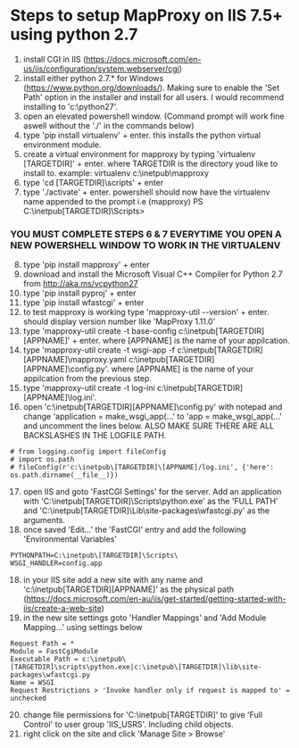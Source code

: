 # Steps to setup MapProxy on IIS 7.5+ using python 2.7

1. install CGI in IIS (https://docs.microsoft.com/en-us/iis/configuration/system.webserver/cgi)
2. install either python 2.7.* for Windows (https://www.python.org/downloads/). Making sure to enable the 'Set Path' option in the installer and install for all users. I would recommend installing to 'c:\python27'.
3. open an elevated powershell window. (Command prompt will work fine aswell without the './' in the commands below)
4. type 'pip install virtualenv' + enter. this installs the python virtual environment module.
5. create a virtual environment for mapproxy by typing 'virtualenv [TARGETDIR]' + enter. where TARGETDIR is the directory youd like to install to. example: virtualenv c:\inetpub\mapproxy
6. type 'cd [TARGETDIR]\scripts' + enter
7. type './activate' + enter. powershell should now have the virtualenv name appended to the prompt i.e (mapproxy) PS C:\inetpub\[TARGETDIR]\Scripts>
### YOU MUST COMPLETE STEPS 6 & 7 EVERYTIME YOU OPEN A NEW POWERSHELL WINDOW TO WORK IN THE VIRTUALENV
8. type 'pip install mapproxy' + enter
9. download and install the Microsoft Visual C++ Compiler for Python 2.7 from http://aka.ms/vcpython27
10. type 'pip install pyproj' + enter
11. type 'pip install wfastcgi' + enter
12. to test mapproxy is working type 'mapproxy-util --version' + enter. should display version number like 'MapProxy 1.11.0'
13. type 'mapproxy-util create -t base-config c:\inetpub\[TARGETDIR]\[APPNAME]' + enter. where [APPNAME] is the name of your appilcation.
14. type 'mapproxy-util create -t wsgi-app -f c:\inetpub\[TARGETDIR]\[APPNAME]\mapproxy.yaml c:\inetpub\[TARGETDIR]\[APPNAME]\config.py'. where [APPNAME] is the name of your appilcation from the previous step.
15. type 'mapproxy-util create -t log-ini c:\inetpub\[TARGETDIR]\[APPNAME]\log.ini'.
16. open 'c:\inetpub\[TARGETDIR]\[APPNAME]\config.py' with notepad and change 'application = make_wsgi_app(...' to 'app = make_wsgi_app(...' and uncomment the lines below. ALSO MAKE SURE THERE ARE ALL BACKSLASHES IN THE LOGFILE PATH.
```
# from logging.config import fileConfig
# import os.path
# fileConfig(r'c:\inetpub\[TARGETDIR]\[APPNAME]/log.ini', {'here': os.path.dirname(__file__)})
```
17. open IIS and goto 'FastCGI Settings' for the server. Add an application with 'C:\inetpub\[TARGETDIR]\Scripts\python.exe' as the 'FULL PATH' and 'C:\inetpub\[TARGETDIR]\Lib\site-packages\wfastcgi.py' as the arguments.
18. once saved 'Edit...' the 'FastCGI' entry and add the following 'Environmental Variables'
```
PYTHONPATH=C:\inetpub\[TARGETDIR]\Scripts\
WSGI_HANDLER=config.app
```
18. in your IIS site add a new site with any name and 'c:\inetpub\[TARGETDIR]\[APPNAME]' as the physical path (https://docs.microsoft.com/en-au/iis/get-started/getting-started-with-iis/create-a-web-site)
19. in the new site settings goto 'Handler Mappings' and 'Add Module Mapping...' using settings below
```
Request Path = *
Module = FastCgiModule
Executable Path = c:\inetpub\[TARGETDIR]\scripts\python.exe|c:\inetpub\[TARGETDIR]\lib\site-packages\wfastcgi.py
Name = WSGI
Request Restrictions > 'Invoke handler only if request is mapped to' = unchecked
```
20. change file permissions for 'C:\inetpub\[TARGETDIR]\' to give 'Full Control' to user group 'IIS_USRS'. Including child objects.
21. right click on the site and click 'Manage Site > Browse'

